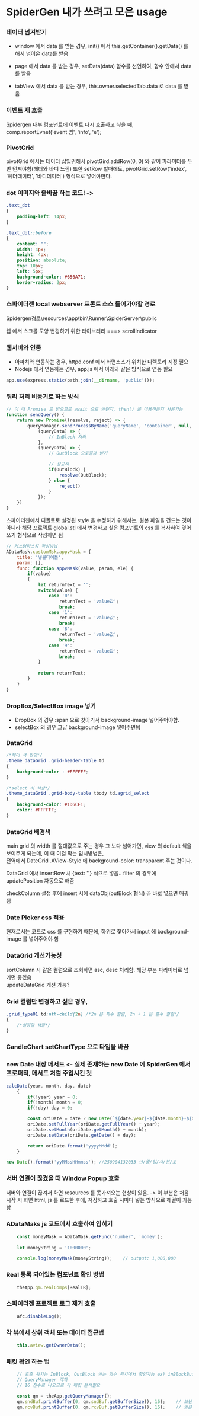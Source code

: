 # SpiderGen 내가 쓰려고 모은 usage

### 데이터 넘겨받기
* window 에서 data 를 받는 경우, init() 에서 this.getContainer().getData() 를 해서 넘어온 data를 받음

* page 에서 data 를 받는 경우, setData(data) 함수를 선언하여, 함수 안에서 data 를 받음

* tabView 에서 data 를 받는 경우, this.owner.selectedTab.data 로 data 를 받음

### 이벤트 재 호출
Spidergen 내부 컴포넌트에 이벤트 다시 호출하고 싶을 때, comp.reportEvnet('event 명', 'info', 'e');

### PivotGrid
pivotGrid 에서는 데이터 삽입위해서 pivotGird.addRow(0, 0) 와 같이 파라미터를 두번 던져야함(헤더와 바디 느낌) 또한 setRow 할때에도, pivotGrid.setRow('index', '헤더데이터', '바디데이터') 형식으로 넣어야한다.

### dot 이미지와 줄바꿈 하는 코드! -> 
```css
.text_dot
{
	padding-left: 14px;
}

.text_dot::before
{
	content: "";
	width: 4px;
	height: 4px;
	position: absolute;
	top: 10px;
	left: 5px;
	background-color: #656A71;
	border-radius: 2px;
}
```

### 스파이더젠 local webserver 프론트 소스 들어가야할 경로

Spidergen경로\resources\app\bin\Runner\SpiderServer\public</br>

웹 에서 스크롤 모양 변경하기 위한 라이브러리 ===> scrollIndicator</br>

### 웹서버와 연동
* 아파치와 연동하는 경우, httpd.conf 에서 화면소스가 위치한 디렉토리 지정 필요
* Nodejs 에서 연동하는 경우, app.js 에서 아래와 같은 방식으로 연동 필요
```js
app.use(express.static(path.join(__dirname, 'public')));
```


### 쿼리 처리 비동기로 하는 방식
```js
// 이 때 Promise 로 받으므로 await 으로 받던지, then() 을 이용하든지 사용가능
function sendQuery() {
	return new Promise((resolve, reject) => {
		queryManager.sendProcessByName('queryName', 'container', null,
			(queryData) => {
				// InBlock 처리
			},
			(queryData) => {
				// OutBlock 으로결과 받기

				// 성공시
				if(OutBlock) {
					resolve(OutBlock);
				} else {
					reject()
				}
			});
	})
}
```

스파이더젠에서 디폴트로 설정된 style 을 수정하기 위해서는, 원본 파일을 건드는 것이 아니라 해당 프로젝트 global.stl 에서 변경하고 싶은 컴포넌트의 css 를 복사하여 덮어쓰기 형식으로 작성하면 됨

```js
// 커스텀마스킹 작성방법
ADataMask.customMsk.appvMask = {
	title: '넣을타이틀',
	param: [],
	func: function appvMask(value, param, ele) {
		if(value)
		{			
			let returnText = '';
			switch(value) {
				case '0':
					returnText = 'value값';
					break;
				case '1':
					returnText = 'value값';
					break;
				case '8':
					returnText = 'value값';
					break;
				case '9':
					returnText = 'value값';
					break;
			}
			
			return returnText;
		}
	}
}
```

### DropBox/SelectBox image 넣기
- DropBox 의 경우 :span 으로 찾아가서 background-image 넣어주어야함.
- selectBox 의 경우 그냥 background-image 넣어주면됨

### DataGrid 
```css
/*헤더 색 반영*/
.theme_dataGrid .grid-header-table td
{
	background-color : #FFFFFF;
}

/*select 시 색상*/
.theme_dataGrid .grid-body-table tbody td.agrid_select
{
	background-color: #1D6CF1;
	color: #FFFFFF;
}
```
### DateGrid 배경색
main grid 의 width 를 절대값으로 주는 경우 그 보다 넘어가면, view 의 default 색을 보여주게 되는데, 이 때 이걸 막는 임시방법은,</br>
전역에서 DateGrid .AView-Style 에 background-color: transparent 주는 것이다.</br>

DataGrid 에서 insertRow 시 {text: ''} 식으로 넣음.. filter 의 경우에 updatePosition 자동으로 해줌</br>

checkColumn 설정 후에 insert 시에 dataObj(outBlock 형식) 곧 바로 넣으면 매핑됨


### Date Picker css 적용
현재로서는 코드로 css 를 구현하기 때문에, 하위로 찾아가서 input 에 background-image 를 넣어주어야 함

### DataGrid 개선가능성
sortColumn 시 같은 컬럼으로 조회하면 asc, desc 처리함. 해당 부분 파라미터로 넘기면 좋겠음</br>
updateDataGrid 개선 가능?</br>


### Grid 컬럼만 변경하고 싶은 경우,
```css
.grid_type01 td:nth-child(2n) /*2n 은 짝수 컬럼, 2n + 1 은 홀수 컬럼*/
{
	/*설정할 색깔*/
}
```


### CandleChart setChartType 으로 타입을 바꿈

### new Date 내장 메서드 <- 실제 존재하는 new Date 에 SpiderGen 에서 프로퍼티, 메서드 처럼 주입시킨 것
```js
calcDate(year, month, day, date)
    {
        if(!year) year = 0;
        if(!month) month = 0;
        if(!day) day = 0;

        const oriDate = date ? new Date(`${date.year}-${date.month}-${date.day}`) : new Date();
        oriDate.setFullYear(oriDate.getFullYear() + year);
        oriDate.setMonth(oriDate.getMonth() + month);
        oriDate.setDate(oriDate.getDate() + day);

        return oriDate.format('yyyyMMdd');
    }

new Date().format('yyMMssHHmmss'); //250904132033 년/월/일/시/분/초
```

### 서버 연결이 끊겼을 때 Window Popup 호출
서버와 연결이 끊겨서 화면 resources 를 못가져오는 현상이 있음. -> 이 부분은 처음 시작 시 화면 html, js 를 로드한 후에, 저장하고 호출 시마다 넣는 방식으로 해결이 가능함


### ADataMaks js 코드에서 호출하여 입히기
```js
	const moneyMask = ADataMask.getFunc('number', 'money');
	
	let moneyString = '1000000';

	console.log(moneyMask(moneyString));	// output: 1,000,000
```


### Real 등록 되어있는 컴포넌트 확인 방법
```js
	theApp.qm.realComps[RealTR];
```


### 스파이더젠 프로젝트 로그 제거 호출
```js
	afc.disableLog();
```


### 각 뷰에서 상위 객체 또는 데이터 접근법
```js
	this.aview.getOwnerData();
```


### 패킷 확인 하는 법
```js
	// 호출 위치는 InBlock, OutBlock 받는 함수 위치에서 확인가능 ex) inBlockBuffer() or outBlockBuffer()
	// QueryManager 객체
	// 16 진수로 나오므로 각 패킷 분석필요

	const qm = theApp.getQueryManager();
	qm.sndBuf.printBuffer(0, qm.sndBuf.getBufferSize(), 16);	// 보낸 패킷(InBlock)
	qm.rcvBuf.printBuffer(0, qm.rcvBuf,getBufferSize(), 16);	// 받은 패킷(OutBlock)
```
